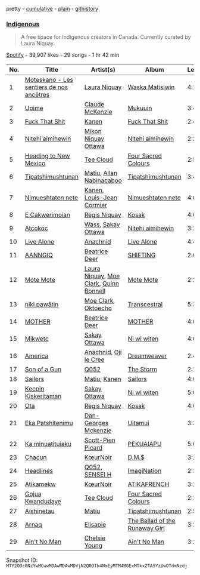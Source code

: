 pretty - [cumulative](/playlists/cumulative/37i9dQZF1DWYrH4yMJbkL8.md) - [plain](/playlists/plain/37i9dQZF1DWYrH4yMJbkL8) - [githistory](https://github.githistory.xyz/mackorone/spotify-playlist-archive/blob/main/playlists/plain/37i9dQZF1DWYrH4yMJbkL8)

### [Indigenous](https://open.spotify.com/playlist/37i9dQZF1DWYrH4yMJbkL8)

> A free space for Indigenous creators in Canada\. Currently curated by Laura Niquay.

[Spotify](https://open.spotify.com/user/spotify) - 39,907 likes - 29 songs - 1 hr 42 min

| No. | Title | Artist(s) | Album | Length |
|---|---|---|---|---|
| 1 | [Moteskano \- Les sentiers de nos ancêtres](https://open.spotify.com/track/5mevy3xuFjvc6KsYwc6ajp) | [Laura Niquay](https://open.spotify.com/artist/0pl54zLEvzbyIPj7ork06z) | [Waska Matisiwin](https://open.spotify.com/album/0Tm5Exm8H4m2L1HoojSWBG) | 4:10 |
| 2 | [Upime](https://open.spotify.com/track/4roek8AJnlSRgkvJxLQJjE) | [Claude McKenzie](https://open.spotify.com/artist/6mQxVMXmQumHSbY96HiMjY) | [Mukuuin](https://open.spotify.com/album/6U8xS5uvMy8bD6ErzK4WMn) | 3:46 |
| 3 | [Fuck That Shit](https://open.spotify.com/track/6sjCx2zQtuYRxlh1IGlJqz) | [Kanen](https://open.spotify.com/artist/152AxqKxLsjKigyrD9AYsC) | [Fuck That Shit](https://open.spotify.com/album/0FyserIzEzqmbJvPH1T0Ak) | 2:44 |
| 4 | [Nitehi aimihewin](https://open.spotify.com/track/5QyJZwanyTYGojYtM8QKjG) | [Mikon Niquay Ottawa](https://open.spotify.com/artist/2POf2tzqUZhL93tiRiK1pL) | [Nitehi aimihewin](https://open.spotify.com/album/0m78A0vSqw5gGGVXQM3aGk) | 2:21 |
| 5 | [Heading to New Mexico](https://open.spotify.com/track/32wsFSnk4UlZpHDRQwpQkx) | [Tee Cloud](https://open.spotify.com/artist/7hJPw9JVF44dTnpjgB9DOg) | [Four Sacred Colours](https://open.spotify.com/album/5K3coH8BagPfr6hzoXu2hE) | 2:51 |
| 6 | [Tipatshimushtunan](https://open.spotify.com/track/1poqRsLSZT2hfghRkmFb2O) | [Matiu](https://open.spotify.com/artist/7JVJdPJ0ScYb84upENbZCE), [Allan Nabinacaboo](https://open.spotify.com/artist/18oZ6SjjkZ57N1kZZ6u2hT) | [Tipatshimushtunan](https://open.spotify.com/album/2s2VMACiBYgAJGC5DGEvTy) | 3:40 |
| 7 | [Nimueshtaten nete](https://open.spotify.com/track/3KtPaEk8dzOJ9GpQZzkvza) | [Kanen](https://open.spotify.com/artist/152AxqKxLsjKigyrD9AYsC), [Louis\-Jean Cormier](https://open.spotify.com/artist/6ZsvBr9pLJY16NqVRKO88G) | [Nimueshtaten nete](https://open.spotify.com/album/5SEtpOliFRWSyPucn4A2PO) | 4:00 |
| 8 | [E Cakwerimoian](https://open.spotify.com/track/09jcvuk4FBbTLz8fGk7a46) | [Régis Niquay](https://open.spotify.com/artist/4i1IJBUyz5vJDg2XlBY75X) | [Kosak](https://open.spotify.com/album/1JApUB1roNXyxHiRdKm4Qh) | 4:02 |
| 9 | [Atcokoc](https://open.spotify.com/track/55aFNqTLicUfe1eKMIdKaC) | [Wass](https://open.spotify.com/artist/1tgCvKsg8lLJT6WidKCdnO), [Sakay Ottawa](https://open.spotify.com/artist/45rLtgfU0dwPrajv8YJpWK) | [Nitehi aimihewin](https://open.spotify.com/album/0m78A0vSqw5gGGVXQM3aGk) | 3:29 |
| 10 | [Live Alone](https://open.spotify.com/track/7J4g3pkfo1jGEVdfZYfG3v) | [Anachnid](https://open.spotify.com/artist/3InHKoRqLAoPvPfH5T6WEO) | [Live Alone](https://open.spotify.com/album/6tn2vbBv4aERyjaVgJMqSZ) | 4:47 |
| 11 | [AANNGIQ](https://open.spotify.com/track/1YLx7QBLLEy8e8c8eqszSX) | [Beatrice Deer](https://open.spotify.com/artist/3YEhsztAtjqpC0JikHMmYe) | [SHIFTING](https://open.spotify.com/album/10v5r1u4kwiIpdbakONaps) | 2:05 |
| 12 | [Mote Mote](https://open.spotify.com/track/78bxKwsNCkrneywQut3Jrv) | [Laura Niquay](https://open.spotify.com/artist/0pl54zLEvzbyIPj7ork06z), [Moe Clark](https://open.spotify.com/artist/0C54jyc7FgNGsrR335k9JM), [Quinn Bonnell](https://open.spotify.com/artist/3BwhUVHm3xd8yhGH31DGLW) | [Mote Mote](https://open.spotify.com/album/7wc1kV6sz0Mluzp106GzoY) | 2:26 |
| 13 | [niki pawâtin](https://open.spotify.com/track/59sG3YftVzhlc9kKyETZAB) | [Moe Clark](https://open.spotify.com/artist/0C54jyc7FgNGsrR335k9JM), [Oktoecho](https://open.spotify.com/artist/7vMSIZwVfNNGRRaNgkpvhP) | [Transcestral](https://open.spotify.com/album/6WPCrZb5RTPq6nxEoGf5Zh) | 5:31 |
| 14 | [MOTHER](https://open.spotify.com/track/4yDRnjjqlD0X7vUpVSKa43) | [Beatrice Deer](https://open.spotify.com/artist/3YEhsztAtjqpC0JikHMmYe) | [MOTHER](https://open.spotify.com/album/7w11aSCmWBjqrYx8vLeY2k) | 4:09 |
| 15 | [Mikwetc](https://open.spotify.com/track/2tKrw6MfcXTlol3HOMcjoe) | [Sakay Ottawa](https://open.spotify.com/artist/6DeyGQrhOYQVX2UaZURDlI) | [Ni wi witen](https://open.spotify.com/album/1xJ1GOsXs4xsMqhGTA3iOS) | 4:05 |
| 16 | [America](https://open.spotify.com/track/5pEY83hLMUMEVAD73Q5P8a) | [Anachnid](https://open.spotify.com/artist/3InHKoRqLAoPvPfH5T6WEO), [Oji le Cree](https://open.spotify.com/artist/0Z8yzmYHVpQOMPSI0aKB3P) | [Dreamweaver](https://open.spotify.com/album/39gvn7LqSbcAVjl3nbvVWZ) | 2:46 |
| 17 | [Son of a Gun](https://open.spotify.com/track/5zsVYoquMgMSZYXzTwLbB7) | [Q052](https://open.spotify.com/artist/2T6gwpmENgpNZTWLJ2bKVE) | [The Storm](https://open.spotify.com/album/2PJDK1hEOnFHOM8qt7qrgQ) | 2:29 |
| 18 | [Sailors](https://open.spotify.com/track/2zo2zOxH0wpLWX80jYsaWF) | [Matiu](https://open.spotify.com/artist/7JVJdPJ0ScYb84upENbZCE), [Kanen](https://open.spotify.com/artist/152AxqKxLsjKigyrD9AYsC) | [Sailors](https://open.spotify.com/album/2ZkWGXSW6wuOp8maQ5vbp7) | 4:01 |
| 19 | [Kecpin Kiskeritaman](https://open.spotify.com/track/3UNFnnWDZtkpSK43y8ln20) | [Sakay Ottawa](https://open.spotify.com/artist/6DeyGQrhOYQVX2UaZURDlI) | [Ni wi witen](https://open.spotify.com/album/1xJ1GOsXs4xsMqhGTA3iOS) | 5:06 |
| 20 | [Ota](https://open.spotify.com/track/5d8Rw7RD8Gh3zXTscXZU9r) | [Régis Niquay](https://open.spotify.com/artist/4i1IJBUyz5vJDg2XlBY75X) | [Kosak](https://open.spotify.com/album/1JApUB1roNXyxHiRdKm4Qh) | 4:07 |
| 21 | [Eka Patshitenimu](https://open.spotify.com/track/3MlZfcV2aXIEwii8aYJ6eK) | [Dan\-Georges Mckenzie](https://open.spotify.com/artist/68mL5zdhhEli5uyDe0tlWm) | [Uitamui](https://open.spotify.com/album/25JmfuV91FiHtzCE5phcp9) | 3:38 |
| 22 | [Ka minuatituiaku](https://open.spotify.com/track/058D8oMxiBBxVQDckw9t88) | [Scott\-Pien Picard](https://open.spotify.com/artist/0J1gu80owc4vKFGUr78k7E) | [PEKUAIAPU](https://open.spotify.com/album/0nST396yMeFu8mECv5zzzA) | 5:00 |
| 23 | [Chacun](https://open.spotify.com/track/4lUiHOtH96BP251jgBqQA3) | [KœurNoir](https://open.spotify.com/artist/02xPdjOjc3z3RtlQTLUwcL) | [D.M.$](https://open.spotify.com/album/4qoIOnAL6dC9uuRNDhkjbC) | 3:12 |
| 24 | [Headlines](https://open.spotify.com/track/1UALvSWIb1mfo1AwKVLhmI) | [Q052](https://open.spotify.com/artist/2T6gwpmENgpNZTWLJ2bKVE), [SENSEI H](https://open.spotify.com/artist/4rSSnUNsjRSMr0TbcjVgkN) | [ImagiNation](https://open.spotify.com/album/2Bi01Xd77DXxV9FUGOZFYr) | 2:37 |
| 25 | [Atikamekw](https://open.spotify.com/track/0cYiLnWDgNEG7ymP0DAyHT) | [KœurNoir](https://open.spotify.com/artist/02xPdjOjc3z3RtlQTLUwcL) | [ATIKAFRENCH](https://open.spotify.com/album/2ieN5BxBw7KS20f5W7P0fS) | 3:28 |
| 26 | [Gojua Kwandudaye](https://open.spotify.com/track/7GOkYsEe0kOqGHV6hN5GYm) | [Tee Cloud](https://open.spotify.com/artist/7hJPw9JVF44dTnpjgB9DOg) | [Four Sacred Colours](https://open.spotify.com/album/5K3coH8BagPfr6hzoXu2hE) | 2:13 |
| 27 | [Aishinetau](https://open.spotify.com/track/2LuxBDc4v3GJRdJyTaOUqF) | [Matiu](https://open.spotify.com/artist/7JVJdPJ0ScYb84upENbZCE) | [Tipatshimushtunan](https://open.spotify.com/album/2s2VMACiBYgAJGC5DGEvTy) | 2:57 |
| 28 | [Arnaq](https://open.spotify.com/track/7eMFZDDVezqN2tOEBOU29v) | [Elisapie](https://open.spotify.com/artist/37Hkw3PjSoS9k06WwMibM3) | [The Ballad of the Runaway Girl](https://open.spotify.com/album/4thL3jIVt8oFNZgvnHslkU) | 3:25 |
| 29 | [Ain't No Man](https://open.spotify.com/track/0zOKmbOkPP7z4G5O9UKOQr) | [Chelsie Young](https://open.spotify.com/artist/0gkihtfmb0Fjsu65gTe9L1) | [Ain't No Man](https://open.spotify.com/album/1IWsKfS8aa6hWxocC59SNS) | 3:26 |

Snapshot ID: `MTY2ODc0NzYwMCwwMDAwMDAwMDVjN2Q0OTk4NmEyMTM4MGExMTkxZTA5YzUwOTdmNzdj`
